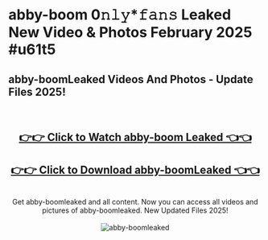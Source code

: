 # abby-boom 0𝚗𝚕𝚢*𝚏𝚊𝚗𝚜 Leaked New Video & Photos February 2025 #u61t5

<h2>abby-boomLeaked Videos And Photos - Update Files 2025!</h2>
<br>
<div align="center">
<h2><a href="https://mediaupload.pro?title=abby-boom&ref=11F" rel="nofollow">👉👉 Click to Watch abby-boom Leaked 👈👈</a></h2>
<h2><a href="https://mediaupload.pro?title=abby-boom&ref=11F" rel="nofollow">👉👉 Click to Download abby-boomLeaked 👈👈</a></h2>
<br>
Get abby-boomleaked and all content. Now you can access all videos and pictures of abby-boomleaked. New Updated Files 2025!
<br>
<br>
<a href="https://mediaupload.pro?title=abby-boom&ref=11F" rel="nofollow" data-target="animated-image.originalLink"><img src="https://i.ibb.co/Gkj2r4b/banner.png" alt="abby-boomleaked" style="max-width: 100%; display: inline-block;" data-target="animated-image.originalImage"></a>
</div>
<br>

